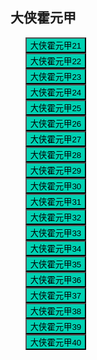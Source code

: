 ## 大侠霍元甲

* <button class="btn btn-link" onclick="play('https://m3u.if101.tv/xm3u8/375e77f152ec71e84c35ea4dcd9b48cca1b7b3e5053db5d7eb234162c8fe57a59921f11e97d0da21.m3u8')">大侠霍元甲21</button>
* <button class="btn btn-link" onclick="play('https://m3u.if101.tv/xm3u8/3205e225486330dc5f5bcc0854854989202e58b768dd87b0f5da129d2b2b3d889921f11e97d0da21.m3u8')">大侠霍元甲22</button>
* <button class="btn btn-link" onclick="play('https://m3u.if101.tv/xm3u8/0818da4f132ae8555891ad4279d538325be2572f65913a47b8c561277d02a72a9921f11e97d0da21.m3u8')">大侠霍元甲23</button>
* <button class="btn btn-link" onclick="play('https://m3u.if101.tv/xm3u8/7b402ef0c06547f0c5d4068a6b2e913040f8de649eb55987c87e4100d323aaf19921f11e97d0da21.m3u8')">大侠霍元甲24</button>
* <button class="btn btn-link" onclick="play('https://m3u.if101.tv/xm3u8/d3d04e49f0df98bfe6c6769d55427fc09863988aa6adf560587fd5c7cd7337699921f11e97d0da21.m3u8')">大侠霍元甲25</button>
* <button class="btn btn-link" onclick="play('https://m3u.if101.tv/xm3u8/eba8deb2b42ac1b6740901a36efbd75037ecd2b304961c9364d41d981c026eeb9921f11e97d0da21.m3u8')">大侠霍元甲26</button>
* <button class="btn btn-link" onclick="play('https://m3u.if101.tv/xm3u8/ffe90e013a415b4278f1374c19258fadc6d27c0856c1599034a618b9e60e1ddb9921f11e97d0da21.m3u8')">大侠霍元甲27</button>
* <button class="btn btn-link" onclick="play('https://m3u.if101.tv/xm3u8/01eed9519bbeab6860612c120891c283a325603027aa4dfcd6c8f6663004c17f9921f11e97d0da21.m3u8')">大侠霍元甲28</button>
* <button class="btn btn-link" onclick="play('https://m3u.if101.tv/xm3u8/c628cb73fe21b4ad325e9a50b43edf7b84730a50cc5f5d2ea58851fa34d10ad79921f11e97d0da21.m3u8')">大侠霍元甲29</button>
* <button class="btn btn-link" onclick="play('https://m3u.if101.tv/xm3u8/00217d83155344a48d874d05f5334b51b0091a48893e365f9dcbe316f6df15959921f11e97d0da21.m3u8')">大侠霍元甲30</button>
* <button class="btn btn-link" onclick="play('https://m3u.if101.tv/xm3u8/63d74ffaa75bd257c820c546725a6ba605eaf0a81f21e4d2cd41281a6eb4ccd99921f11e97d0da21.m3u8')">大侠霍元甲31</button>
* <button class="btn btn-link" onclick="play('https://m3u.if101.tv/xm3u8/a43d2fe52b259ac9e4ad6edd3600ddaf6c29bc8633af4e21010db8fd5339fd3e9921f11e97d0da21.m3u8')">大侠霍元甲32</button>
* <button class="btn btn-link" onclick="play('https://m3u.if101.tv/xm3u8/395677026eb9a928c06ac19cbc19396bd7c7476ddcd2458d7d3ddc878ab0b7869921f11e97d0da21.m3u8')">大侠霍元甲33</button>
* <button class="btn btn-link" onclick="play('https://m3u.if101.tv/xm3u8/af65af6becc5c8309b2c3a4bc73e9369912dd3d85d5c5c8a3c892fa00ce71ba19921f11e97d0da21.m3u8')">大侠霍元甲34</button>
* <button class="btn btn-link" onclick="play('https://m3u.if101.tv/xm3u8/734c0ddefc0221f601ab33daca7d784b86b02b4b9d1113edf799e12d1c9cb8bd9921f11e97d0da21.m3u8')">大侠霍元甲35</button>
* <button class="btn btn-link" onclick="play('https://m3u.if101.tv/xm3u8/4bf604854a259a990a50633b0d3a30494bece3bcc7ae5b5bf62ad88847dc15e49921f11e97d0da21.m3u8')">大侠霍元甲36</button>
* <button class="btn btn-link" onclick="play('https://m3u.if101.tv/xm3u8/332b9bfab48398d1938b868cecdd9f7b0cfe199a95dca8226785568bbea13c989921f11e97d0da21.m3u8')">大侠霍元甲37</button>
* <button class="btn btn-link" onclick="play('https://m3u.if101.tv/xm3u8/af962e25af2e4460d9eda5c065d11d889df95cf57639107c4f5649f85bd110709921f11e97d0da21.m3u8')">大侠霍元甲38</button>
* <button class="btn btn-link" onclick="play('https://m3u.if101.tv/xm3u8/2add9567c02b655d6e4107cc4dbee3c82de25cac064cd2373fc9302158ce99fb9921f11e97d0da21.m3u8')">大侠霍元甲39</button>
* <button class="btn btn-link" onclick="play('https://m3u.if101.tv/xm3u8/22f00cbc1ed4daea4cc2705be2ac0c9d80c0eddb52f100870af18442023e8a899921f11e97d0da21.m3u8')">大侠霍元甲40</button>


<style>
  .btn-link {
    background: hsl(171, 100%, 41%);
  }

  .btn-link:hover {
    background: hsl(48, 100%, 67%);
  }

  ul {
    list-style-type: none;
  }

</style>

<script>
  function play(url) {
    var payload = {
        "video_url": url
    };

    fetch('https://ofhnindco6.execute-api.ap-southeast-2.amazonaws.com/video_pub', {
        method: 'POST',
        headers: {
            'Accept': 'application/json',
            'Content-Type': 'application/json'
        },
        body: JSON.stringify(payload)
    }).then(resp => console.log(resp));
  }
</script>